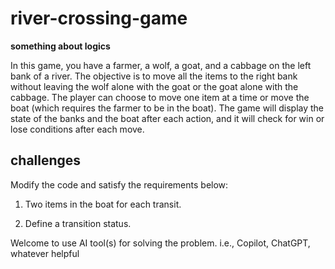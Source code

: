 # river-crossing-game
**something about logics**

In this game, you have a farmer, a wolf, a goat, and a cabbage on the left bank of a river. The objective is to move all the items to the right bank without leaving the wolf alone with the goat or the goat alone with the cabbage. The player can choose to move one item at a time or move the boat (which requires the farmer to be in the boat). The game will display the state of the banks and the boat after each action, and it will check for win or lose conditions after each move.

## challenges
Modify the code and satisfy the requirements below:

1. Two items in the boat for each transit.

2. Define a transition status.

Welcome to use AI tool(s) for solving the problem. i.e., Copilot, ChatGPT, whatever helpful
